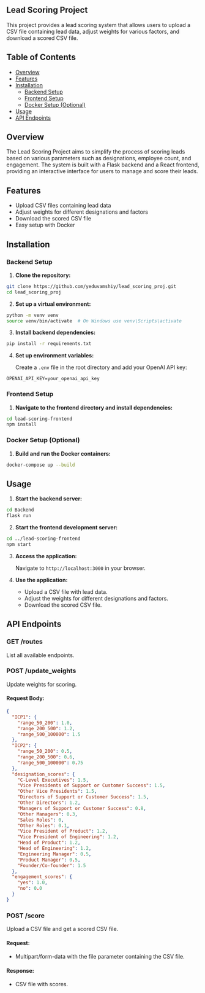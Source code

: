 ## Lead Scoring Project

This project provides a lead scoring system that allows users to upload a CSV file containing lead data, adjust weights for various factors, and download a scored CSV file.

## Table of Contents

- [Overview](#overview)
- [Features](#features)
- [Installation](#installation)
  - [Backend Setup](#backend-setup)
  - [Frontend Setup](#frontend-setup)
  - [Docker Setup (Optional)](#docker-setup-optional)
- [Usage](#usage)
- [API Endpoints](#api-endpoints)

## Overview

The Lead Scoring Project aims to simplify the process of scoring leads based on various parameters such as designations, employee count, and engagement. The system is built with a Flask backend and a React frontend, providing an interactive interface for users to manage and score their leads.

## Features

* Upload CSV files containing lead data
* Adjust weights for different designations and factors
* Download the scored CSV file
* Easy setup with Docker

## Installation

### Backend Setup

1. **Clone the repository:**

```bash
git clone https://github.com/yeduvamshiy/lead_scoring_proj.git
cd lead_scoring_proj
```

2. **Set up a virtual environment:**

```bash
python -m venv venv
source venv/bin/activate  # On Windows use venv\Scripts\activate
```

3. **Install backend dependencies:**

```bash
pip install -r requirements.txt
```

4. **Set up environment variables:**

   Create a `.env` file in the root directory and add your OpenAI API key:

```
OPENAI_API_KEY=your_openai_api_key
```

### Frontend Setup

1. **Navigate to the frontend directory and install dependencies:**

```bash
cd lead-scoring-frontend
npm install
```

### Docker Setup (Optional)

1. **Build and run the Docker containers:**

```bash
docker-compose up --build
```

## Usage

1. **Start the backend server:**

```bash
cd Backend
flask run
```

2. **Start the frontend development server:**

```bash
cd ../lead-scoring-frontend
npm start
```

3. **Access the application:**

   Navigate to `http://localhost:3000` in your browser.

4. **Use the application:**

   - Upload a CSV file with lead data.
   - Adjust the weights for different designations and factors.
   - Download the scored CSV file.

## API Endpoints

### GET /routes

List all available endpoints.

### POST /update_weights

Update weights for scoring.

#### Request Body:

```json
{
  "ICP1": {
    "range_50_200": 1.0,
    "range_200_500": 1.2,
    "range_500_100000": 1.5
  },
  "ICP2": {
    "range_50_200": 0.5,
    "range_200_500": 0.6,
    "range_500_100000": 0.75
  },
  "designation_scores": {
    "C-Level Executives": 1.5,
    "Vice Presidents of Support or Customer Success": 1.5,
    "Other Vice Presidents": 1.5,
    "Directors of Support or Customer Success": 1.5,
    "Other Directors": 1.2,
    "Managers of Support or Customer Success": 0.8,
    "Other Managers": 0.3,
    "Sales Roles": 0,
    "Other Roles": 0.1,
    "Vice President of Product": 1.2,
    "Vice President of Engineering": 1.2,
    "Head of Product": 1.2,
    "Head of Engineering": 1.2,
    "Engineering Manager": 0.5,
    "Product Manager": 0.5,
    "Founder/Co-founder": 1.5
  },
  "engagement_scores": {
    "yes": 1.0,
    "no": 0.0
  }
}
```

### POST /score

Upload a CSV file and get a scored CSV file.

#### Request:

- Multipart/form-data with the file parameter containing the CSV file.

#### Response:

- CSV file with scores.
